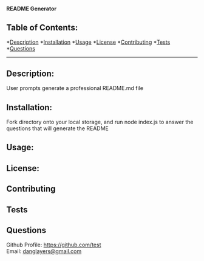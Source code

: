 #### README Generator

## Table of Contents:

*[Description](#description)
*[Installation](#installation)
*[Usage](#usage)
*[License](#license)
*[Contributing](#contributing)
*[Tests](#tests)
*[Questions](#questions)

---

## Description:
User prompts generate a professional README.md file

## Installation:
Fork directory onto your local storage, and run node index.js to answer the questions that will generate the README

## Usage:


## License:




    



## Contributing 

## Tests

## Questions
Github Profile: <https://github.com/test> <br> 
Email: danglayers@gmail.com
 